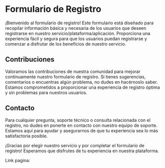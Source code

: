 # Formulario de Registro

¡Bienvenido al formulario de registro! Este formulario está diseñado para recopilar información básica y necesaria de los usuarios que deseen registrarse en nuestro servicio/plataforma/aplicación. Proporciona una experiencia fácil y segura para que los usuarios puedan registrarse y comenzar a disfrutar de los beneficios de nuestro servicio.

## Contribuciones

Valoramos las contribuciones de nuestra comunidad para mejorar continuamente nuestro formulario de registro. Si tienes sugerencias, comentarios o encuentras algún problema, no dudes en hacérnoslo saber. Estamos comprometidos a proporcionar una experiencia de registro óptima y sin problemas para nuestros usuarios.

## Contacto

Para cualquier pregunta, soporte técnico o consulta relacionada con el registro, no dudes en ponerte en contacto con nuestro equipo de soporte. Estamos aquí para ayudar y asegurarnos de que tu experiencia sea lo más satisfactoria posible.

¡Gracias por elegir nuestro servicio y por completar el formulario de registro! Esperamos que disfrutes de tu experiencia en nuestra plataforma.

Link pagina: 
